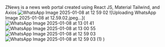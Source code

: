 ZNews is a news web portal created using React JS, Material Tailwind, and Axios
![WhatsApp Image 2025-01-08 at 12 59 02](https://github.com/user-attachments/assets/d4e7c332-f0db-40e9-997d-ac6febe14732)
![Uploading WhatsApp Image 2025-01-08 at 12.59.02.jpeg…](![WhatsApp Image 2025-01-08 at 13 01 41](https://github.com/user-attachments/assets/392fb77a-70c6-459e-9bcf-b13f9f44a54a)
![WhatsApp Image 2025-01-08 at 13 00 55](https://github.com/user-attachments/assets/ca8868a5-d97a-4020-91d4-620635710cba)
![WhatsApp Image 2025-01-08 at 12 59 03](https://github.com/user-attachments/assets/29a0460c-0d0d-4b61-9893-4c10fe746732)
![WhatsApp Image 2025-01-08 at 12 59 03 (1)](https://github.com/user-attachments/assets/9964a6d7-094b-42ba-9646-3c1d7a1f5736)
)
